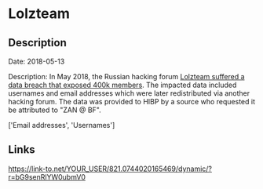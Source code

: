 # Lolzteam

## Description

Date: 2018-05-13

Description:
In May 2018, the Russian hacking forum <a href="https://medium.com/breach-report/data-hacking-news-over-405-000-hackers-from-lolzteam-net-exposed-3121555080cc" target="_blank" rel="noopener">Lolzteam suffered a data breach that exposed 400k members</a>. The impacted data included usernames and email addresses which were later redistributed via another hacking forum. The data was provided to HIBP by a source who requested it be attributed to &quot;ZAN @ BF&quot;.


['Email addresses', 'Usernames']

## Links

https://link-to.net/YOUR_USER/821.0744020165469/dynamic/?r=bG9senRlYW0ubmV0